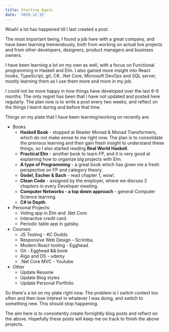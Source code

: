 ```yaml
---
title: Starting Again
date: '2019-12-15'
---
```


Woah! a lot has happened till I last created a post.

The most important being, I found a job here with a great company, and have been learning tremendously, both from working on actual live projects and from other developers, designers, product managers and business owners.

I have been learning a lot on my own as well, with a focus on Functional programming in Haskell and Elm. I also gained more insight into React hooks, TypeScript, git, C#, .Net Core, Microsoft DevOps and SQL server, mostly learning them as I use them more and more in my job.

I could not be more happy in how things have developed over the last 6-9 months. The only regret has been that I have not updated and posted here regularly. The plan now is to write a post every two weeks, and reflect on the things I learnt during and before that time.

Things on my plate that I have been learning/working on recently are:

- Books
  - **Haskell Book** - stopped at Reader Monad & Monad Transformers, which do not make sense to me right now. The plan is to consolidate the previous learning and then gain fresh insight to understand these things, so I also started reading **Real World Haskell**.
  - **Practical Elm** - another book to learn FP, and it is very good at explaining how to organize big projects with Elm.
  - **A type of Programming** - a great book which has given me a fresh perspective on FP and category theory.
  - **Godel, Escher & Bach** - read chapter 1, wow!.
  - **Clean Code** - assigned by the employer, where we discuss 2 chapters in every Developer meeting.
  - **Computer Networks - a top down approach** - general Computer Science learning.
  - **C# in Depth**
- Personal Projects:
  - Voting app in Elm and .Net Core.
  - Interactive credit card.
  - Periodic table app in gatsby.
- Courses:
  - JS Testing - KC Dodds
  - Responsive Web Design - Scrimba.
  - Modern React tooling - Egghead.
  - Git - Egghead && book
  - Algo and DS - udemy
  - .Net Core MVC - Youtube
- Other
  - Update Resume
  - Update Blog styles
  - Update Personal Portfolio

So there's a lot on my plate right now. The problem is I switch context too often and then lose interest in whatever I was doing, and switch to something new. This should stop happening.

The aim here is to consistently create fornightly blog posts and reflect on the above. Hopefully these posts will keep me on track to finish the above projects.
